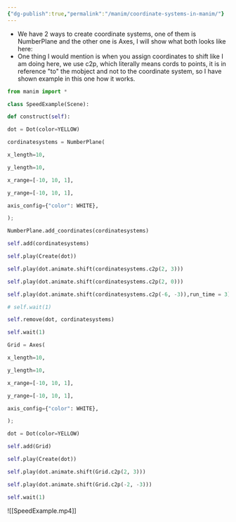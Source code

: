 ```yaml
---
{"dg-publish":true,"permalink":"/manim/coordinate-systems-in-manim/"}
---
```


- We have 2 ways to create coordinate systems, one of them is NumberPlane and the other one is Axes, I will show what both looks like here:
- One thing I would mention is when you assign coordinates to shift like I am doing here, we use c2p, which literally means cords to points, it is in reference "to" the mobject and not to the coordinate system, so I have shown example in this one how it works.
```python
from manim import *

class SpeedExample(Scene):

def construct(self):

dot = Dot(color=YELLOW)

cordinatesystems = NumberPlane(

x_length=10,

y_length=10,

x_range=[-10, 10, 1],

y_range=[-10, 10, 1],

axis_config={"color": WHITE},

);

NumberPlane.add_coordinates(cordinatesystems)

self.add(cordinatesystems)

self.play(Create(dot))

self.play(dot.animate.shift(cordinatesystems.c2p(2, 3)))

self.play(dot.animate.shift(cordinatesystems.c2p(2, 0)))

self.play(dot.animate.shift(cordinatesystems.c2p(-6, -3)),run_time = 3)

# self.wait(1)

self.remove(dot, cordinatesystems)

self.wait(1)

Grid = Axes(

x_length=10,

y_length=10,

x_range=[-10, 10, 1],

y_range=[-10, 10, 1],

axis_config={"color": WHITE},

);

dot = Dot(color=YELLOW)

self.add(Grid)

self.play(Create(dot))

self.play(dot.animate.shift(Grid.c2p(2, 3)))

self.play(dot.animate.shift(Grid.c2p(-2, -3)))

self.wait(1)
```
![[SpeedExample.mp4]]
